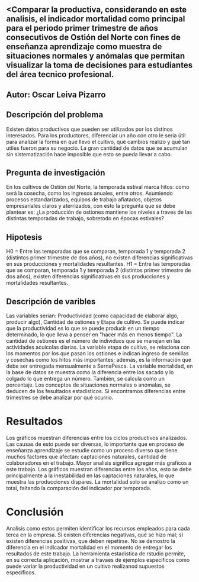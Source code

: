 
## <Comparar la productiva, considerando en este analisis, el indicador mortalidad como principal para el periodo primer trimestre de años consecutivos de Ostión del Norte con fines de enseñanza aprendizaje como muestra de situaciones normales y anómalas que permitan visualizar la toma de decisiones para estudiantes del área tecnico profesional.   

## Autor: Oscar Leiva Pizarro

## Descripción del problema
Existen datos productivos que pueden ser utilizados por los distinos interesados. Para los productores, diferenciar un año con otro le seria útil para analizar la forma en que llevo el cultivo, qué cambios realizo y qué tan utiles fueron para su negocio. La gran cantidad de datos que se acumulan sin sistematización hace imposible que esto se pueda llevar a cabo.

## Pregunta de investigación
En los cultivos de Ostión del Norte, la temporada estival marca hitos: como será la cosecha, como los ingresos anuales, entre otros. Asumiendo procesos estandarízados, equipos de trabajo afiatados, objetos empresariales claros y aterrizados, con esto la pregunta que se debe plantear es: ¿La producción de ostiones mantiene los niveles a traves de las distintas temporadas de trabajo, sobretodo en épocas estivales?

## Hipotesis
H0 = Entre las temporadas que se comparan, temporada 1 y temporada 2 (distintos primer trimestre de dos años), no existen diferencias significativas en sus producciones y mortalidades resultantes.
H1 =  Entre las temporadas que se comparan, temporada 1 y temporada 2 (distintos primer trimestre de dos años), existen diferencias significativas en sus producciones y mortalidades resultantes.

## Descripción de varibles
Las variables serian: Productividad (como capacidad de elaborar algo, producir algo), Cantidad de ostiones y Etapa de cultivo.
Se puede indicar que la productividad es lo que se puede producir en un tiempo determinado, lo que lleva a penser en "hacer más en menos tiempo".
La cantidad de ostiones es el número de individuos que se manejan en las actividades acuicolas diarias. 
La variable etapa de cultivo, se relaciona con los momentos por los que pasan los ostiones e indican ingreso de semillas y cosechas como los hitos más importantes; además, es la información que debe ser entregada mensualmente a SernaPesca.
La variable mortalidad, en la base de datos se muestra como la diferencia entre los sacado y lo colgado lo que entrega un número. También, se calcula como un porcentaje.
Los conceptos de situaciones normales o anómalas, se deducen de los fesultados estadísticos. Si encontramos diferencias entre trimestres se debe analizar por qué ocurrio. 

# Resultados
Los gráficos muestran diferencias entre los ciclos productivos analizados. Las causas de esto puede ser diversas, lo importante que en proceso de enseñanza aprendizaje se estudie como un proceso diverso que tiene muchos factores que afectan: captaciones naturales, cantidad de colaboradores en el trabajo. Mayor analisis significa agregar más graficos a este trabajo.
Los gráficos muestran diferencias entre los años, esto se debe principalmente a la inestabilidad en las captaciones naturales, lo que muestra las producciones dispares. 
La mortalidad solo se analizo como un total, faltando la comparación del indicador por temporada.

# Conclusión
Analisis como estos permiten identificar los recursos empleados para cada terea en la empresa. Si existen diferencias negativas, qué se hizo mal; si existen diferencias positivas, que deben repetirse.
No se demostro la diferencia en el indicador mortalidad en el momento de entregar los resultados de este trabajo.
La herramienta estadistica de rstudio permite, en su correcta aplicación, mostrar a travaes de ejemplos especificos como puede variar la productividad en un cultivo realizanod supuestos específicos.
